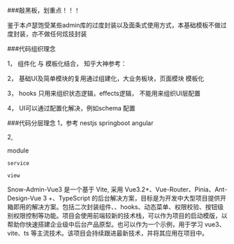 ###敲黑板，划重点！！！

鉴于本卢瑟饱受某些admin库的过度封装以及面条式使用方式，本基础模板不做过度封装，亦不做任何炫技封装

###代码组织理念

  1， 组件化 与 模板化结合， 知乎大神参考：
  
  2， 基础UI及简单模块的复用通过组建化，大业务板块，页面模块 模板化
  
  3， hooks 只用来组织状态逻辑，effects逻辑， 不能用来组织UI层配置
  
  4， UI可以通过配置化解决，例如schema 配置
  
  
###代码分层理念
  1，参考 nestjs springboot angular
  
  2,
  
  module
  
    service
    
    view
    
    
  

Snow-Admin-Vue3 是一个基于 Vite, 采用 Vue3.2+、Vue-Router、Pinia、Ant-Design-Vue 3 +、TypeScript 的后台解决方案，目标是为开发中大型项目提供开箱即用的解决方案。包括二次封装组件、、hooks、动态菜单、权限校验、按钮级别权限控制等功能。项目会使用前端较新的技术栈，可以作为项目的启动模版，以帮助你快速搭建企业级中后台产品原型。也可以作为一个示例，用于学习 vue3、vite、ts 等主流技术。该项目会持续跟进最新技术，并将其应用在项目中。
